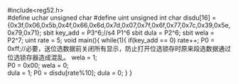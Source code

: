 #include<reg52.h>  
#define uchar unsigned char
#define uint unsigned int
char disdu[16] = {0x3f,0x06,0x5b,0x4f,0x66,0x6d,0x7d,0x07,0x7f,0x6f,0x77,0x7c,0x39,0x5e,0x79,0x71};
sbit key_add = P3^6;//s4 P1^6
sbit dula = P2^6;
sbit wela = P2^7;
uint rate = 5;
void main(){
	while(1){
		if(key_add == 0)
			rate++;
		P0 = 0xff;//必要，送位选数据前关闭所有显示，防止打开位选锁存时原来段选数据通过位选锁存器造成混乱。
		wela = 1;	   
		P0 = 0x00;
		wela = 0;	
		dula = 1;
		P0 = disdu[rate%10];
		dula = 0;
	}
}
